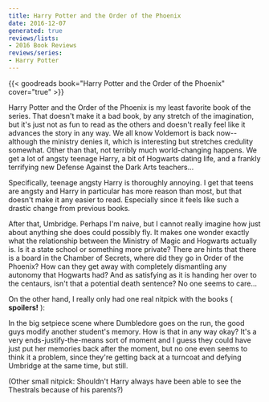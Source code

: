 ```yaml
---
title: Harry Potter and the Order of the Phoenix
date: 2016-12-07
generated: true
reviews/lists:
- 2016 Book Reviews
reviews/series:
- Harry Potter
---
```

{{< goodreads book="Harry Potter and the Order of the Phoenix" cover="true" >}}

Harry Potter and the Order of the Phoenix is my least favorite book of the series. That doesn't make it a bad book, by any stretch of the imagination, but it's just not as fun to read as the others and doesn't really feel like it advances the story in any way. We all know Voldemort is back now--although the ministry denies it, which is interesting but stretches credulity somewhat. Other than that, not terribly much world-changing happens. We get a lot of angsty teenage Harry, a bit of Hogwarts dating life, and a frankly terrifying new Defense Against the Dark Arts teachers...  

Specifically, teenage angsty Harry is thoroughly annoying. I get that teens are angsty and Harry in particular has more reason than most, but that doesn't make it any easier to read. Especially since it feels like such a drastic change from previous books.  

<!--more-->

After that, Umbridge. Perhaps I'm naive, but I cannot really imagine how just about anything she does could possibly fly. It makes one wonder exactly what the relationship between the Ministry of Magic and Hogwarts actually is. Is it a state school or something more private? There are hints that there is a board in the Chamber of Secrets, where did they go in Order of the Phoenix? How can they get away with completely dismantling any autonomy that Hogwarts had? And as satisfying as it is handing her over to the centaurs, isn't that a potential death sentence? No one seems to care...  

On the other hand, I really only had one real nitpick with the books ( **spoilers!** ):  

In the big setpiece scene where Dumbledore goes on the run, the good guys modify another student's memory. How is that in any way okay? It's a very ends-justify-the-means sort of moment and I guess they could have just put her memories back after the moment, but no one even seems to think it a problem, since they're getting back at a turncoat and defying Umbridge at the same time, but still.  

(Other small nitpick: Shouldn't Harry always have been able to see the Thestrals because of his parents?)


